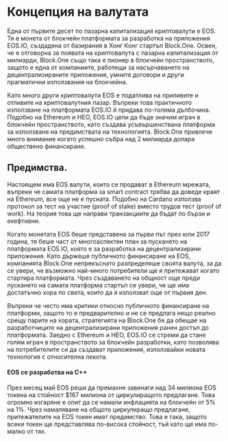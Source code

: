 # Концепция на валутата

Една от първите десет по пазарна капитализация криптовалути е EOS. Тя е монета от блокчейн платформата за разработка на приложения EOS.IO, създадена от базирания в Хонг Конг стартъп Block.One. Освен, че е отговорна за появата на криптовалута с пазарна капитализация от милиарди, Block.One също така е пионер в блокчейн пространството, защото е една от компаниите, работещи за насърчаването на децентрализираните приложения, умните договори и други прагматични използвания на блокчейна.

Като много други криптовалути EOS е податлива на приливите и отливите на криптовалутния пазар. Въпреки това практичното използване на платформата EOS.IO й придава по-голяма дълбочина. Подобно на Ethereum и НЕО, EOS.IO цели да бъде значим играч в блокчейн пространството, като създава усъвършенствана платформа за използване на предимствата на технологията. Block.One привлече много внимание когато успешно събра над 2 милиарда долара обществено финансиране.

## Предимства.
Настоящем  има EOS валути, които се продават в Ethereum мрежата, въпреки че самата платформа за smart contract трябва да доведе краят на Ethereum, все още не е пусната. Подобно на Cardano използва протокол за тест на участие (proof of stake) вместо трудов тест (proof of work). На теория това ще направи транзакциите да бъдат по бързи и екефтивни.

Когато монетата EOS беше представена за първи път през юли 2017 година, тя беше част от многоаспектен план за пускането на платформата EOS.IO, която е за разработка на децентрализирани приложения. Като държеше публичното финансиране на EOS, компанията Block.One непрекъснато разпределяше своята валута, за да се увери, че възможно най-много потребители ще я притежават когато стартира платформата. Чрез създаването на общност още преди пускането на самата платформа стартъп се увери, че ще има достатъчно хора по света, които да я използват още от първия ден.

Въпреки че често има критики относно публичното финансиране на платформи, защото то е предварително и не се предлага нещо реално срещу парите на хората, стратегията на Block.One бе да обещае на разработчиците на децентрализирани приложения ранен достъп до платформата. Заедно с Ethereum и НЕО, EOS.IO се стреми да стане голям играч в пространството за блокчейн разработки, като позволява на потребителите си да създават приложения, използвайки новата технология с относителна лекота.

#### EOS се разработва на С++

През месец май EOS реши да премахне завинаги над 34 милиона EOS токена на стойност $167 милиона от циркулиращото предлагане. Това огромно изгаряне е опит да се намали инфлацията на блокчейн от 5% на 1%.
Чрез намаляване на общото циркулиращо предлагане, притежателите на EOS токен имат предимство. Това е така, защото всеки токен ще представлява по-висока стойност, тъй като ще има по-малко от тях.

